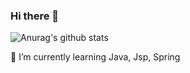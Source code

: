 ### Hi there 👋

![Anurag's github stats](https://github-readme-stats.vercel.app/api?username=skadkwld&show_icons=true&theme=gruvbox)

🌱 I’m currently learning Java, Jsp, Spring
<!--
**skadkwld/skadkwld** is a ✨ _special_ ✨ repository because its `README.md` (this file) appears on your GitHub profile.

Here are some ideas to get you started:

- 🔭 I’m currently working on ...
- 🌱 I’m currently learning ...
- 👯 I’m looking to collaborate on ...
- 🤔 I’m looking for help with ...
- 💬 Ask me about ...
- 📫 How to reach me: ...
- 😄 Pronouns: ...
- ⚡ Fun fact: ...
-->
